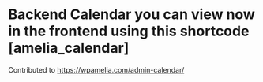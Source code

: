 # Backend Calendar you can view now in the frontend using this shortcode [amelia_calendar]
Contributed to https://wpamelia.com/admin-calendar/
